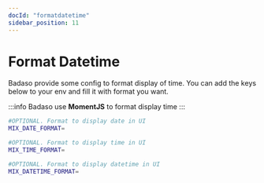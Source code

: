 ```yaml
---
docId: "formatdatetime"
sidebar_position: 11
---
```


# Format Datetime

Badaso provide some config to format display of time. You can add the keys below to your env and fill it with format you want.

:::info
Badaso use **MomentJS** to format display time
:::

```bash
#OPTIONAL. Format to display date in UI
MIX_DATE_FORMAT=

#OPTIONAL. Format to display time in UI
MIX_TIME_FORMAT=

#OPTIONAL. Format to display datetime in UI
MIX_DATETIME_FORMAT=
```
